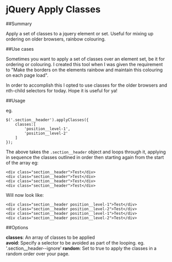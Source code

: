 # jQuery Apply Classes

##Summary

Apply a set of classes to a jquery element or set. Useful for mixing up ordering on older browsers, rainbow colouring.

##Use cases

Sometimes you want to apply a set of classes over an element set, be it for ordering or colouring. I created this tool when I was given the requirement to "Make the borders on the elements rainbow and maintain this colouring on each page load".

In order to accomplish this I opted to use classes for the older browsers and nth-child selectors for today. Hope it is useful for ya!

##Usage

eg.

	$('.section__header').applyClasses({
	    classes:[
	    	'position__level-1', 
	    	'position__level-2'
    	]
	});
	
The above takes the `.section__header` object and loops through it, applying in sequence the classes outlined in order then
 starting again from the start of the array eg:

    <div class="section__header">Test</div>
    <div class="section__header">Test</div>
    <div class="section__header">Test</div>
    <div class="section__header">Test</div>
    
Will now look like:

    <div class="section__header position__level-1">Test</div>
    <div class="section__header position__level-2">Test</div>
    <div class="section__header position__level-1">Test</div>
    <div class="section__header position__level-2">Test</div>

##Options

**classes**: An array of classes to be applied  
**avoid**: Specify a selector to be avoided as part of the looping. eg. '.section__header--ignore'
**random**: Set to true to apply the classes in a random order over your page.
